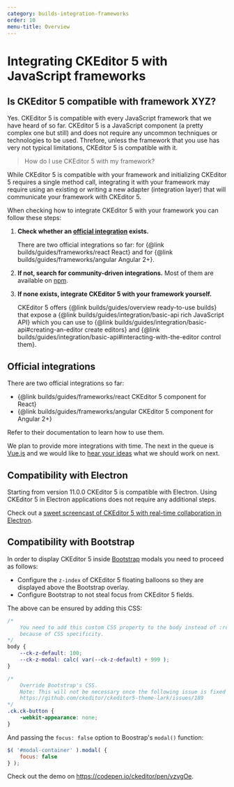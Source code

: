 ```yaml
---
category: builds-integration-frameworks
order: 10
menu-title: Overview
---
```


# Integrating CKEditor 5 with JavaScript frameworks

## Is CKEditor 5 compatible with framework XYZ?

Yes. CKEditor 5 is compatible with every JavaScript framework that we have heard of so far. CKEditor 5 is a JavaScript component (a pretty complex one but still) and does not require any uncommon techniques or technologies to be used. Threfore, unless the framework that you use has very not typical limitations, CKEditor 5 is compatible with it.

> How do I use CKEditor 5 with my framework?

While CKEditor 5 is compatible with your framework and initializing CKEditor 5 requires a single method call, integrating it with your framework may require using an existing or writing a new adapter (integration layer) that will communicate your framework with CKEditor 5.

When checking how to integrate CKEditor 5 with your framework you can follow these steps:

1. **Check whether an [official integration](#official-integrations) exists.**

	There are two official integrations so far: for {@link builds/guides/frameworks/react React} and for {@link builds/guides/frameworks/angular Angular 2+}.
2. **If not, search for community-driven integrations.** Most of them are available on [npm](https://www.npmjs.com/).
3. **If none exists, integrate CKEditor 5 with your framework yourself.**

	CKEditor 5 offers {@link builds/guides/overview ready-to-use builds} that expose a {@link builds/guides/integration/basic-api rich JavaScript API} which you can use to {@link builds/guides/integration/basic-api#creating-an-editor create editors} and {@link builds/guides/integration/basic-api#interacting-with-the-editor control them}.

## Official integrations

There are two official integrations so far:

* {@link builds/guides/frameworks/react CKEditor 5 component for React}
* {@link builds/guides/frameworks/angular CKEditor 5 component for Angular 2+}

Refer to their documentation to learn how to use them.

We plan to provide more integrations with time. The next in the queue is [Vue.js](https://vuejs.org/) and we would like to [hear your ideas](https://github.com/ckeditor/ckeditor5/issues/1002) what we should work on next.

## Compatibility with Electron

Starting from version 11.0.0 CKEditor 5 is compatible with Electron. Using CKEditor 5 in Electron applications does not require any additional steps.

Check out a [sweet screencast of CKEditor 5 with real-time collaboration in Electron](https://twitter.com/ckeditor/status/1016627687568363520).

## Compatibility with Bootstrap

In order to display CKEditor 5 inside [Bootstrap](https://getbootstrap.com/) modals you need to proceed as follows:

* Configure the `z-index` of CKEditor 5 floating balloons so they are displayed above the Bootstrap overlay.
* Configure Bootstrap to not steal focus from CKEditor 5 fields.

The above can be ensured by adding this CSS:

```css
/*
	You need to add this custom CSS property to the body instead of :root
	because of CSS specificity.
*/
body {
	--ck-z-default: 100;
	--ck-z-modal: calc( var(--ck-z-default) + 999 );
}

/*
	Override Bootstrap's CSS.
	Note: This will not be necessary once the following issue is fixed and released:
	https://github.com/ckeditor/ckeditor5-theme-lark/issues/189
*/
.ck.ck-button {
	-webkit-appearance: none;
}
```

And passing the `focus: false` option to Boostrap's `modal()` function:

```js
$( '#modal-container' ).modal( {
	focus: false
} );
```

Check out the demo on https://codepen.io/ckeditor/pen/vzvgOe.
